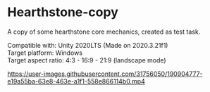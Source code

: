 # Hearthstone-copy
 A copy of some hearthstone core mechanics, created as test task.

Compatible with: Unity 2020LTS (Made on 2020.3.21f1)  
Target platform: Windows  
Target aspect ratio: 4:3 - 16:9 - 21:9 (landscape mode)  

https://user-images.githubusercontent.com/31756050/190904777-e19a55ba-63e8-463e-a1f1-558e866114b0.mp4
